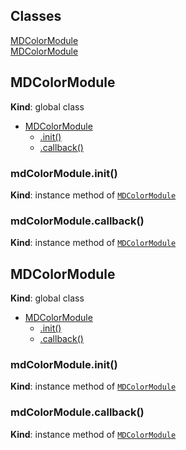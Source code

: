 ## Classes

<dl>
<dt><a href="#MDColorModule">MDColorModule</a></dt>
<dd></dd>
<dt><a href="#MDColorModule">MDColorModule</a></dt>
<dd></dd>
</dl>

<a name="MDColorModule"></a>

## MDColorModule
**Kind**: global class  

* [MDColorModule](#MDColorModule)
    * [.init()](#MDColorModule+init)
    * [.callback()](#MDColorModule+callback)

<a name="MDColorModule+init"></a>

### mdColorModule.init()
**Kind**: instance method of [<code>MDColorModule</code>](#MDColorModule)  
<a name="MDColorModule+callback"></a>

### mdColorModule.callback()
**Kind**: instance method of [<code>MDColorModule</code>](#MDColorModule)  
<a name="MDColorModule"></a>

## MDColorModule
**Kind**: global class  

* [MDColorModule](#MDColorModule)
    * [.init()](#MDColorModule+init)
    * [.callback()](#MDColorModule+callback)

<a name="MDColorModule+init"></a>

### mdColorModule.init()
**Kind**: instance method of [<code>MDColorModule</code>](#MDColorModule)  
<a name="MDColorModule+callback"></a>

### mdColorModule.callback()
**Kind**: instance method of [<code>MDColorModule</code>](#MDColorModule)  
